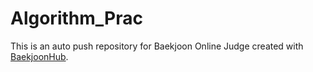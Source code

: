 # Algorithm_Prac
This is an auto push repository for Baekjoon Online Judge created with [BaekjoonHub](https://github.com/BaekjoonHub/BaekjoonHub).
